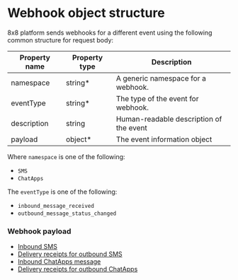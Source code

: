 # Webhook object structure

8x8 platform sends webhooks for a different event using the following common structure for request body:

| Property name | Property type | Description |
| --- | --- | --- |
| namespace | string\* | A generic namespace for a webhook. |
| eventType | string\* | The type of the event for webhook. |
| description | string | Human-readable description of the event |
| payload | object\* | The event information object |

Where `namespace` is one of the following:

* `SMS`
* `ChatApps`

The `eventType` is one of the following:

* `inbound_message_received`
* `outbound_message_status_changed`

### Webhook payload

* [Inbound SMS](/connect/reference/inbound-sms)
* [Delivery receipts for outbound SMS](/connect/reference/delivery-receipts-for-outbound-sms)
* [Inbound ChatApps message](/connect/reference/inbound-chatapps-message)
* [Delivery receipts for outbound ChatApps](/connect/reference/delivery-receipts-for-outbound-chatapps)
